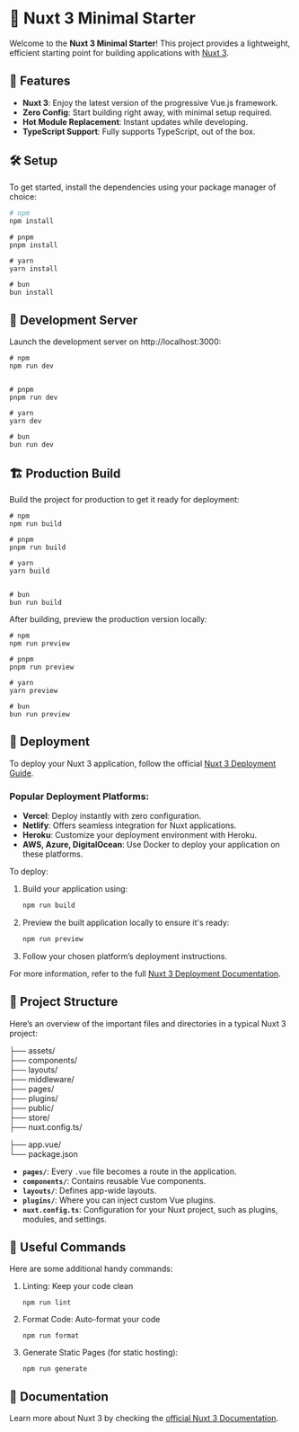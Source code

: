 # 🚀 Nuxt 3 Minimal Starter

Welcome to the **Nuxt 3 Minimal Starter**! This project provides a lightweight, efficient starting point for building applications with [Nuxt 3](https://nuxt.com/docs/getting-started/introduction).

## 🌟 Features

- **Nuxt 3**: Enjoy the latest version of the progressive Vue.js framework.
- **Zero Config**: Start building right away, with minimal setup required.
- **Hot Module Replacement**: Instant updates while developing.
- **TypeScript Support**: Fully supports TypeScript, out of the box.
  
## 🛠️ Setup

To get started, install the dependencies using your package manager of choice:

```bash
# npm
npm install
```
```
# pnpm
pnpm install
```
```
# yarn
yarn install
```
```
# bun
bun install
```
## 🚧 Development Server
Launch the development server on http://localhost:3000:
```
# npm
npm run dev
```
```

# pnpm
pnpm run dev
```
```
# yarn
yarn dev
```
```
# bun
bun run dev
```

## 🏗️ Production Build
Build the project for production to get it ready for deployment:
```
# npm
npm run build
```

```
# pnpm
pnpm run build
```
```
# yarn
yarn build
```
```

# bun
bun run build
```

After building, preview the production version locally:
```
# npm
npm run preview
```
```
# pnpm
pnpm run preview
```
```
# yarn
yarn preview
```
```
# bun
bun run preview
```

## 🚀 Deployment

To deploy your Nuxt 3 application, follow the official [Nuxt 3 Deployment Guide](https://nuxt.com/docs/getting-started/deployment).

### Popular Deployment Platforms:

- **Vercel**: Deploy instantly with zero configuration.
- **Netlify**: Offers seamless integration for Nuxt applications.
- **Heroku**: Customize your deployment environment with Heroku.
- **AWS, Azure, DigitalOcean**: Use Docker to deploy your application on these platforms.
  
To deploy:

1. Build your application using:
   ```bash
   npm run build
2. Preview the built application locally to ensure it's ready:
   ```bash
   npm run preview
   ```
3. Follow your chosen platform’s deployment instructions.

For more information, refer to the full [Nuxt 3 Deployment Documentation](https://nuxt.com/docs/getting-started/deployment).


## 📂 Project Structure
Here’s an overview of the important files and directories in a typical Nuxt 3 project:


├── assets/         
├── components/     
├── layouts/        
├── middleware/     
├── pages/         
├── plugins/        
├── public/        
├── store/          
├── nuxt.config.ts/  

├── app.vue/        
└── package.json    


- **`pages/`**: Every `.vue` file becomes a route in the application.
- **`components/`**: Contains reusable Vue components.
- **`layouts/`**: Defines app-wide layouts.
- **`plugins/`**: Where you can inject custom Vue plugins.
- **`nuxt.config.ts`**: Configuration for your Nuxt project, such as plugins, modules, and settings.

## 🔧 Useful Commands
Here are some additional handy commands:
1. Linting: Keep your code clean
   ```
   npm run lint
   ```
2. Format Code: Auto-format your code
   ```
   npm run format
   ```
3. Generate Static Pages (for static hosting):
   ```
   npm run generate

   ```
## 📖 Documentation

Learn more about Nuxt 3 by checking the [official Nuxt 3 Documentation](https://nuxt.com/docs/getting-started/introduction).
